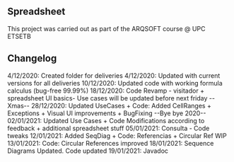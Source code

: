 ## Spreadsheet
This project was carried out as part of the ARQSOFT course @ UPC ETSETB

## Changelog
4/12/2020: Created folder for deliveries
4/12/2020: Updated with current versions for all deliveries
10/12/2020: Updated code with working formula calculus (bug-free 99.99%)
18/12/2020: Code Revamp - visitador + spreadsheet UI basics- Use cases will be updated before next friday
--Xmas--
28/12/2020: Updated UseCases + Code: Added CellRanges + Exceptions + Visual UI improvements + BugFixing
--Bye bye 2020--
02/01/2021: Updated Use Cases + Code Modifications according to feedback + additional spreadsheet stuff
05/01/2021: Consulta - Code tweaks
12/01/2021: Added SeqDiag + Code: Referencias + Circular Ref WIP 
13/01/2021: Code: Circular References improved
18/01/2021: Sequence Diagrams Updated. Code updated
19/01/2021: Javadoc